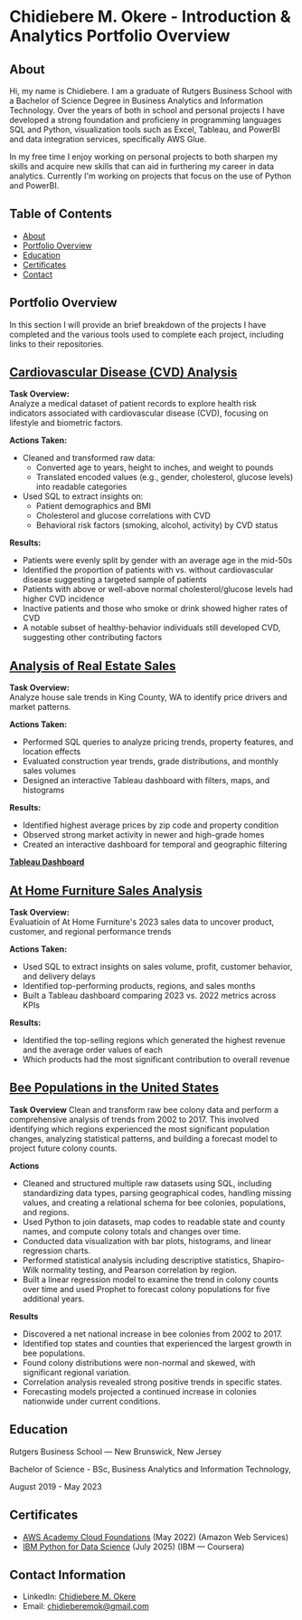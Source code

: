 # Chidiebere M. Okere - Introduction & Analytics Portfolio Overview
## About
Hi, my name is Chidiebere. I am a graduate of Rutgers Business School with a Bachelor of Science Degree in Business Analytics and Information Technology. Over the years of both in school and personal projects I have developed a strong foundation and proficieny in programming languages SQL and Python, visualization tools such as Excel, Tableau, and PowerBI and data integration services, specifically AWS Glue.

In my free time I enjoy working on personal projects to both sharpen my skills and acquire new skills that can aid in furthering my career in data analytics. Currently I'm working on projects that focus on the use of Python and PowerBI.

## Table of Contents
- [About](https://github.com/ChidiebereMOk/Portfolio-Overview/blob/main/README.md#about)
- [Portfolio Overview](https://github.com/ChidiebereMOk/Portfolio-Overview/blob/main/README.md#portfolio-overview)
- [Education](https://github.com/ChidiebereMOk/Portfolio-Overview/blob/main/README.md#education)  
- [Certificates](https://github.com/ChidiebereMOk/Portfolio-Overview/blob/main/README.md#certificates)
- [Contact](https://github.com/ChidiebereMOk/Portfolio-Overview/blob/main/README.md#contacts)

## Portfolio Overview
In this section I will provide an brief breakdown of the projects I have completed and the various tools used to complete each project, including links to their repositories.
## [Cardiovascular Disease (CVD) Analysis](https://github.com/ChidiebereMOk/CVD-Analysis)

**Task Overview:**  
Analyze a medical dataset of patient records to explore health risk indicators associated with cardiovascular disease (CVD), focusing on lifestyle and biometric factors.

**Actions Taken:**  
- Cleaned and transformed raw data:
  - Converted age to years, height to inches, and weight to pounds
  - Translated encoded values (e.g., gender, cholesterol, glucose levels) into readable categories
- Used SQL to extract insights on:
  - Patient demographics and BMI
  - Cholesterol and glucose correlations with CVD
  - Behavioral risk factors (smoking, alcohol, activity) by CVD status

**Results:**  
  - Patients were evenly split by gender with an average age in the mid-50s
  - Identified the proportion of patients with vs. without cardiovascular disease suggesting a targeted sample of patients
  - Patients with above or well-above normal cholesterol/glucose levels had higher CVD incidence
  - Inactive patients and those who smoke or drink showed higher rates of CVD
  - A notable subset of healthy-behavior individuals still developed CVD, suggesting other contributing factors

## [Analysis of Real Estate Sales](https://github.com/ChidiebereMOk/Tableau--SQL-Projects/blob/main/Seattle%20Real%20Estate%20Sales/Seattle%20King%20County%20Real%20Estate%20Sales%20Analysis.sql)

**Task Overview:**  
Analyze house sale trends in King County, WA to identify price drivers and market patterns.

**Actions Taken:**  
- Performed SQL queries to analyze pricing trends, property features, and location effects
- Evaluated construction year trends, grade distributions, and monthly sales volumes
- Designed an interactive Tableau dashboard with filters, maps, and histograms

**Results:**  
- Identified highest average prices by zip code and property condition
- Observed strong market activity in newer and high-grade homes
- Created an interactive dashboard for temporal and geographic filtering

**[Tableau Dashboard](https://public.tableau.com/app/profile/mitchell.okere/viz/SeattleRealEstateSales_17527461754040/RealEstateSales)**


## [At Home Furniture Sales Analysis](https://github.com/ChidiebereMOk/Tableau--SQL-Projects/blob/main/At%20Home%20Furniture%20Sales/Furniture%20Sales%20Query%20Analysis.sql)

**Task Overview:**  
Evaluatioin of At Home Furniture's 2023 sales data to uncover product, customer, and regional performance trends

**Actions Taken:**  
- Used SQL to extract insights on sales volume, profit, customer behavior, and delivery delays
- Identified top-performing products, regions, and sales months
- Built a Tableau dashboard comparing 2023 vs. 2022 metrics across KPIs

**Results:**  
- Identified the top-selling regions which generated the highest revenue and the average order values of each
- Which products had the most significant contribution to overall revenue

## [Bee Populations in the United States](https://github.com/ChidiebereMOk/Declining-Bee-Populations-in-the-US/blob/main/README.md)
**Task Overview**
Clean and transform raw bee colony data and perform a comprehensive analysis of trends from 2002 to 2017. This involved identifying which regions experienced the most significant population changes, analyzing statistical patterns, and building a forecast model to project future colony counts.

**Actions**
- Cleaned and structured multiple raw datasets using SQL, including standardizing data types, parsing geographical codes, handling missing values, and creating a relational schema for bee colonies, populations, and regions.
- Used Python to join datasets, map codes to readable state and county names, and compute colony totals and changes over time.
- Conducted data visualization with bar plots, histograms, and linear regression charts.
- Performed statistical analysis including descriptive statistics, Shapiro-Wilk normality testing, and Pearson correlation by region.
- Built a linear regression model to examine the trend in colony counts over time and used Prophet to forecast colony populations for five additional years.

**Results**
- Discovered a net national increase in bee colonies from 2002 to 2017.
- Identified top states and counties that experienced the largest growth in bee populations.
- Found colony distributions were non-normal and skewed, with significant regional variation.
- Correlation analysis revealed strong positive trends in specific states.
- Forecasting models projected a continued increase in colonies nationwide under current conditions.

## Education
Rutgers Business School — New Brunswick, New Jersey 

Bachelor of Science - BSc, Business Analytics and Information Technology,

August 2019 - May 2023

## Certificates
- [AWS Academy Cloud Foundations](https://www.credly.com/badges/6681765d-0206-4748-9bbe-03f7962f41e5) (May 2022) (Amazon Web Services)
- [IBM Python for Data Science](https://www.coursera.org/account/accomplishments/verify/PW03Q0A191LY) (July 2025) (IBM — Coursera)

## Contact Information
- LinkedIn: [Chidiebere M. Okere](https://www.linkedin.com/in/chidiebere-okere/)
- Email: chidieberemok@gmail.com
